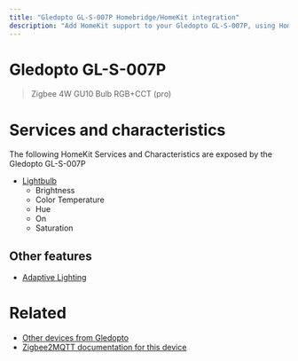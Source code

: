 ```yaml
---
title: "Gledopto GL-S-007P Homebridge/HomeKit integration"
description: "Add HomeKit support to your Gledopto GL-S-007P, using Homebridge, Zigbee2MQTT and homebridge-z2m."
---
```

<!---
This file has been GENERATED using src/docgen/docgen.ts
DO NOT EDIT THIS FILE MANUALLY!
-->
# Gledopto GL-S-007P
> Zigbee 4W GU10 Bulb RGB+CCT (pro)


# Services and characteristics
The following HomeKit Services and Characteristics are exposed by
the Gledopto GL-S-007P

* [Lightbulb](../../light.md)
  * Brightness
  * Color Temperature
  * Hue
  * On
  * Saturation

## Other features
* [Adaptive Lighting](../../light.md)

# Related
* [Other devices from Gledopto](../index.md#gledopto)
* [Zigbee2MQTT documentation for this device](https://www.zigbee2mqtt.io/devices/GL-S-007P.html)